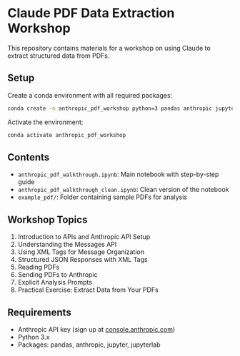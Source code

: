 # Claude PDF Data Extraction Workshop

This repository contains materials for a workshop on using Claude to extract structured data from PDFs.

## Setup

Create a conda environment with all required packages:

```bash
conda create -n anthropic_pdf_workshop python=3 pandas anthropic jupyter jupyterlab
```

Activate the environment:

```bash
conda activate anthropic_pdf_workshop
```

## Contents

- `anthropic_pdf_walkthrough.ipynb`: Main notebook with step-by-step guide
- `anthropic_pdf_walkthrough_clean.ipynb`: Clean version of the notebook
- `example_pdf/`: Folder containing sample PDFs for analysis

## Workshop Topics

1. Introduction to APIs and Anthropic API Setup
2. Understanding the Messages API
3. Using XML Tags for Message Organization
4. Structured JSON Responses with XML Tags
5. Reading PDFs
6. Sending PDFs to Anthropic
7. Explicit Analysis Prompts
8. Practical Exercise: Extract Data from Your PDFs

## Requirements

- Anthropic API key (sign up at [console.anthropic.com](https://console.anthropic.com))
- Python 3.x
- Packages: pandas, anthropic, jupyter, jupyterlab